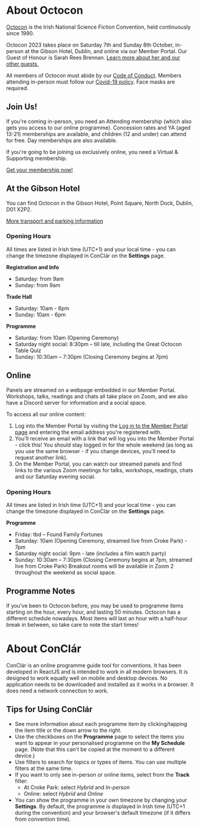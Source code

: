 # About Octocon
[Octocon](https://2023.octocon.com) is the Irish National Science Fiction Convention, held continuously since 1990.

Octocon 2023 takes place on Saturday 7th and Sunday 8th October, in-person at the Gibson Hotel, Dublin, and online via our Member Portal.
Our Guest of Honour is Sarah Rees Brennan. [Learn more about her and our other guests.](https://2023.octocon.com/octocon-guests/)

All members of Octocon must abide by our [Code of Conduct](https://2023.octocon.com/code-of-conduct/). Members attending in-person must follow our [Covid-19 policy](https://2023.octocon.com/covid-19-policy/). Face masks are required.

## Join Us!
If you're coming in-person, you need an Attending membership (which also gets you access to our online programme). Concession rates and YA (aged 13-21) memberships are available, and children (12 and under) can attend for free. Day memberships are also available.

If you're going to be joining us exclusively online, you need a Virtual & Supporting membership.

[Get your membership now!](https://registration.octocon.com)

## At the Gibson Hotel
You can find Octocon in the Gibson Hotel, Point Square, North Dock, Dublin, D01 X2P2.

[More transport and parking information](https://2023.octocon.com/venue/)


### Opening Hours 
All times are listed in Irish time (UTC+1) and your local time - you can change the timezone displayed in ConClár on the **Settings** page.

**Registration and Info**
* Saturday: from 9am
* Sunday: from 9am

**Trade Hall**
* Saturday: 10am - 6pm
* Sunday: 10am - 6pm

**Programme**
* Saturday: from 10am (Opening Ceremony)
* Saturday night social: 8:30pm – till late, including the Great Octocon Table Quiz 
* Sunday: 10:30am – 7:30pm (Closing Ceremony begins at 7pm)

## Online
Panels are streamed on a webpage embedded in our Member Portal. Workshops, talks, readings and chats all take place on Zoom, and we also have a Discord server for information and a social space.

To access all our online content:

1. Log into the Member Portal by visiting the [Log in to the Member Portal page](https://registration.octocon.com/2023/members/check) and entering the email address you're registered with. 
2. You'll receive an email with a link that will log you into the Member Portal - click this! You should stay logged in for the whole weekend (as long as you use the same browser - if you change devices, you'll need to request another link).
3. On the Member Portal, you can watch our streamed panels and find links to the various Zoom meetings for talks, workshops, readings, chats and our Saturday evening social.

### Opening Hours
All times are listed in Irish time (UTC+1) and your local time - you can change the timezone displayed in ConClár on the **Settings** page.

**Programme**
* Friday: tbd – Found Family Fortunes
* Saturday: 10am (Opening Ceremony, streamed live from Croke Park) - 7pm
* Saturday night social: 9pm - late (includes a film watch party)
* Sunday: 10:30am – 7:30pm (Closing Ceremony begins at 7pm, streamed live from Croke Park)
Breakout rooms will be available in Zoom 2 throughout the weekend as social space.

## Programme Notes
If you've been to Octocon before, you may be used to programme items starting on the hour, every hour, and lasting 50 minutes. Octocon has a different schedule nowadays. Most items will last an hour with a half-hour break in between, so take care to note the start times!

# About ConClár
ConClár is an online programme guide tool for conventions.
It has been developed in ReactJS and is intended to work in all modern browsers. It is designed to work equally well on mobile and desktop devices. No application needs to be downloaded and installed as it works in a browser. It does need a network connection to work.

## Tips for Using ConClár

* See more information about each programme item by clicking/tapping the item title or the down arrow to the right.
* Use the checkboxes on the **Programme** page to select the items you want to appear in your personalised programme on the **My Schedule** page. (Note that this can't be copied at the moment to a different device.)
* Use filters to search for topics or types of items. You can use multiple filters at the same time.
* If you want to only see in-person or online items, select from the **Track** filter:
	* At Croke Park: select *Hybrid* and *In-person*
	* Online: select *Hybrid* and *Online*
* You can show the programme in your own timezone by changing your **Settings**. By default, the programme is displayed in Irish time (UTC+1 during the convention) and your browser's default timezone (if it differs from convention time).